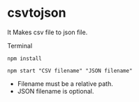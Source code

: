 # csvtojson
It Makes csv file to json file.

Terminal
~~~
npm install
~~~
~~~
npm start "CSV filename" "JSON filename"
~~~

- Filename must be a relative path.
- JSON filename is optional.
